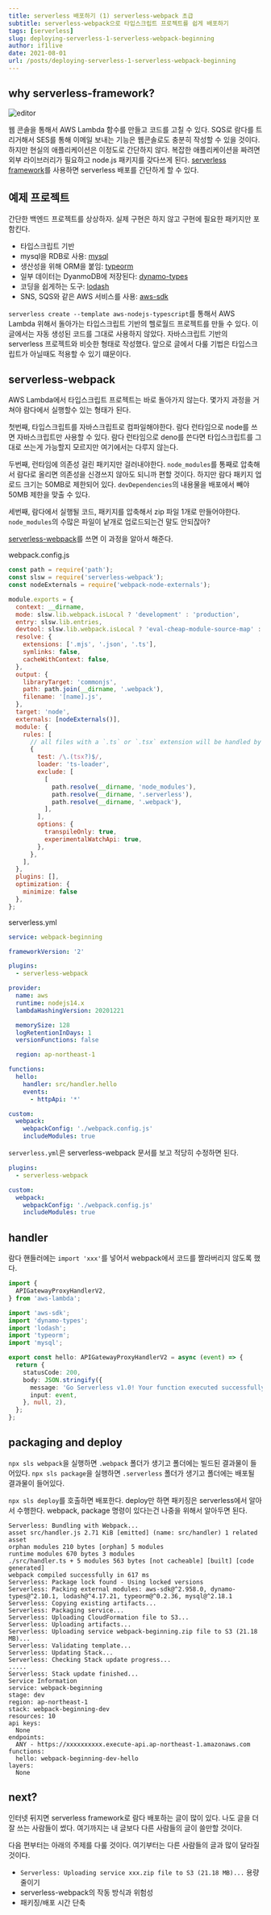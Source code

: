 ```yaml
---
title: serverless 배포하기 (1) serverless-webpack 초급
subtitle: serverless-webpack으로 타입스크립트 프로젝트를 쉽게 배포하기
tags: [serverless]
slug: deploying-serverless-1-serverless-webpack-beginning
author: if1live
date: 2021-08-01
url: /posts/deploying-serverless-1-serverless-webpack-beginning
---
```


## why serverless-framework?

![editor](lambda-console-editor.png)

웹 콘솔을 통해서 AWS Lambda 함수를 만들고 코드를 고칠 수 있다.
SQS로 람다를 트리거해서 SES를 통해 이메일 보내는 기능은 웹콘솔로도 충분히 작성할 수 있을 것이다.
하지만 현실의 애플리케이션은 이정도로 간단하지 않다.
복잡한 애플리케이션을 짜려면 외부 라이브러리가 필요하고 node.js 패키지를 갖다쓰게 된다.
[serverless framework][serverless-framework]를 사용하면 serverless 배포를 간단하게 할 수 있다.

## 예제 프로젝트

간단한 백엔드 프로젝트를 상상하자.
실제 구현은 하지 않고 구현에 필요한 패키지만 포함킨다.

* 타입스크립트 기반
* mysql을 RDB로 사용: [mysql][npm-mysql]
* 생산성을 위해 ORM을 붙임: [typeorm][npm-typeorm]
* 일부 데이터는 DyanmoDB에 저장된다: [dynamo-types][npm-dynamo-types]
* 코딩을 쉽게하는 도구: [lodash][npm-lodash]
* SNS, SQS와 같은 AWS 서비스를 사용: [aws-sdk][npm-aws-sdk]

`serverless create --template aws-nodejs-typescript`를 통해서 AWS Lambda 위해서 돌아가는 타입스크립트 기반의 헬로월드 프로젝트를 만들 수 있다. 이 글에서는 자동 생성된 코드를 그대로 사용하지 않았다. 자바스크립트 기반의 serverless 프로젝트와 비슷한 형태로 작성했다. 앞으로 글에서 다룰 기법은 타입스크립트가 아닐때도 적용할 수 있기 떄문이다.

## serverless-webpack

AWS Lambda에서 타입스크립트 프로젝트는 바로 돌아가지 않는다.
몇가지 과정을 거쳐야 람다에서 실행할수 있는 형태가 된다.

첫번째, 타입스크립트를 자바스크립트로 컴파일해야한다.
람다 런타임으로 node를 쓰면 자바스크립트만 사용할 수 있다.
람다 런타임으로 deno를 쓴다면 타입스크립트를 그대로 쓰는게 가능할지 모르지만 여기에서는 다루지 않는다.

두번째, 런타임에 의존성 걸린 패키지만 걸러내야한다.
`node_modules`를 통째로 압축해서 람다로 올리면 의존성을 신경쓰지 않아도 되니까 편할 것이다.
하지만 람다 패키지 업로드 크기는 50MB로 제한되어 있다.
`devDependencies`의 내용물을 배포에서 빼야 50MB 제한을 맞출 수 있다.

세번째, 람다에서 실행될 코드, 패키지를 압축해서 zip 파일 1개로 만들어야한다.
`node_modules`의 수많은 파일이 낱개로 업로드되는건 말도 안되잖아?

[serverless-webpack][serverless-webpack]를 쓰면 이 과정을 알아서 해준다.

webpack.config.js
```js
const path = require('path');
const slsw = require('serverless-webpack');
const nodeExternals = require('webpack-node-externals');

module.exports = {
  context: __dirname,
  mode: slsw.lib.webpack.isLocal ? 'development' : 'production',
  entry: slsw.lib.entries,
  devtool: slsw.lib.webpack.isLocal ? 'eval-cheap-module-source-map' : 'source-map',
  resolve: {
    extensions: ['.mjs', '.json', '.ts'],
    symlinks: false,
    cacheWithContext: false,
  },
  output: {
    libraryTarget: 'commonjs',
    path: path.join(__dirname, '.webpack'),
    filename: '[name].js',
  },
  target: 'node',
  externals: [nodeExternals()],
  module: {
    rules: [
      // all files with a `.ts` or `.tsx` extension will be handled by `ts-loader`
      {
        test: /\.(tsx?)$/,
        loader: 'ts-loader',
        exclude: [
          [
            path.resolve(__dirname, 'node_modules'),
            path.resolve(__dirname, '.serverless'),
            path.resolve(__dirname, '.webpack'),
          ],
        ],
        options: {
          transpileOnly: true,
          experimentalWatchApi: true,
        },
      },
    ],
  },
  plugins: [],
  optimization: {
    minimize: false
  },
};
```

serverless.yml
```yml
service: webpack-beginning

frameworkVersion: '2'

plugins:
  - serverless-webpack

provider:
  name: aws
  runtime: nodejs14.x
  lambdaHashingVersion: 20201221

  memorySize: 128
  logRetentionInDays: 1
  versionFunctions: false

  region: ap-northeast-1

functions:
  hello:
    handler: src/handler.hello
    events:
      - httpApi: '*'

custom:
  webpack:
    webpackConfig: './webpack.config.js'
    includeModules: true
```

`serverless.yml`은 serverless-webpack 문서를 보고 적당히 수정하면 된다.

```yml
plugins:
  - serverless-webpack

custom:
  webpack:
    webpackConfig: './webpack.config.js'
    includeModules: true
```

## handler

람다 핸들러에는 `import 'xxx'`를 넣어서 webpack에서 코드를 짤라버리지 않도록 했다.

```ts
import {
  APIGatewayProxyHandlerV2,
} from 'aws-lambda';

import 'aws-sdk';
import 'dynamo-types';
import 'lodash';
import 'typeorm';
import 'mysql';

export const hello: APIGatewayProxyHandlerV2 = async (event) => {
  return {
    statusCode: 200,
    body: JSON.stringify({
      message: 'Go Serverless v1.0! Your function executed successfully!',
      input: event,
    }, null, 2),
  };
};
```

## packaging and deploy

`npx sls webpack`을 실행하면 `.webpack` 폴더가 생기고 폴더에는 빌드된 결과물이 들어있다.
`npx sls package`을 실행하면 `.serverless` 폴더가 생기고 폴더에는 배포될 결과물이 들어있다.

`npx sls deploy`를 호출하면 배포한다.
deploy만 하면 패키징은 serverless에서 알아서 수행한다.
webpack, package 명령이 있다는건 나중을 위해서 알아두면 된다.

```
Serverless: Bundling with Webpack...
asset src/handler.js 2.71 KiB [emitted] (name: src/handler) 1 related asset
orphan modules 210 bytes [orphan] 5 modules
runtime modules 670 bytes 3 modules
./src/handler.ts + 5 modules 563 bytes [not cacheable] [built] [code generated]
webpack compiled successfully in 617 ms
Serverless: Package lock found - Using locked versions
Serverless: Packing external modules: aws-sdk@^2.958.0, dynamo-types@^2.10.1, lodash@^4.17.21, typeorm@^0.2.36, mysql@^2.18.1
Serverless: Copying existing artifacts...
Serverless: Packaging service...
Serverless: Uploading CloudFormation file to S3...
Serverless: Uploading artifacts...
Serverless: Uploading service webpack-beginning.zip file to S3 (21.18 MB)...
Serverless: Validating template...
Serverless: Updating Stack...
Serverless: Checking Stack update progress...
.....
Serverless: Stack update finished...
Service Information
service: webpack-beginning
stage: dev
region: ap-northeast-1
stack: webpack-beginning-dev
resources: 10
api keys:
  None
endpoints:
  ANY - https://xxxxxxxxxx.execute-api.ap-northeast-1.amazonaws.com
functions:
  hello: webpack-beginning-dev-hello
layers:
  None
```

## next?

인터넷 뒤지면 serverless framework로 람다 배포하는 글이 많이 있다.
나도 글을 더 잘 쓰는 사람들이 썼다. 여기까지는 내 글보다 다른 사람들의 글이 쓸만할 것이다.

다음 편부터는 아래의 주제를 다룰 것이다. 여기부터는 다른 사람들의 글과 많이 달라질 것이다.

* `Serverless: Uploading service xxx.zip file to S3 (21.18 MB)...` 용량 줄이기
* serverless-webpack의 작동 방식과 위험성
* 패키징/배포 시간 단축

[serverless-framework]: https://www.serverless.com/
[serverless-webpack]: https://github.com/serverless-heaven/serverless-webpack

[npm-mysql]: https://www.npmjs.com/package/mysql
[npm-dynamo-types]: https://www.npmjs.com/package/dynamo-types
[npm-typeorm]: https://www.npmjs.com/package/typeorm
[npm-lodash]: https://www.npmjs.com/package/lodash
[npm-aws-sdk]: https://www.npmjs.com/package/aws-sdk
